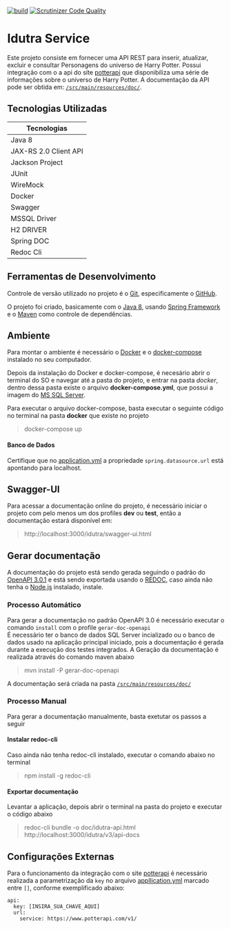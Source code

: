 [![build](https://img.shields.io/circleci/build/github/idutra/backend-api-spring/master)](https://circleci.com/gh/idutra/backend-api-spring)
[![Scrutinizer Code Quality](https://scrutinizer-ci.com/g/idutra/backend-spring/badges/quality-score.png?b=master)](https://scrutinizer-ci.com/g/idutra/backend-spring/?branch=master)
# Idutra Service
Este projeto consiste em fornecer uma API REST para inserir, atualizar, excluir e consultar Personagens do universo de Harry Potter.
Possui integração com o a api do site [potterapi](https://www.potterapi.com) que disponibiliza uma série de informações sobre o universo de Harry Potter.
A documentação da API pode ser obtida em: [`/src/main/resources/doc/`](src/main/resources/doc/).

## Tecnologias Utilizadas
| Tecnologias               |
| --------------------------|
| Java 8                    |  
| JAX-RS 2.0 Client API     |
| Jackson Project           |
| JUnit                     |
| WireMock                  |
| Docker                    |
| Swagger                   |
| MSSQL Driver              |
| H2 DRIVER                 |
| Spring DOC                |
| Redoc Cli                 |

## Ferramentas de Desenvolvimento
Controle de versão utilizado no projeto é o [Git](https://git-scm.com/), especificamente o [GitHub](https://github.com/idutra/hp-challenge).

O projeto foi criado, basicamente com o [Java 8](https://www.oracle.com/java/technologies/java8.html), usando 
[Spring Framework](https://spring.io/projects/spring-framework) e o [Maven](https://maven.apache.org/) como controle de 
dependências.

## Ambiente
Para montar o ambiente é necessário o [Docker](https://www.docker.com) e o [docker-compose](https://docs.docker.com/compose) instalado no seu computador.

Depois da instalação do Docker e docker-compose, é necesário abrir o terminal do SO e navegar até a pasta do projeto, e 
entrar na pasta _docker_, dentro dessa pasta existe o arquivo __docker-compose.yml__, que possui a imagem do [MS SQL Server](https://www.microsoft.com/en-us/sql-server/sql-server-2019).

Para executar o arquivo docker-compose, basta executar o seguinte código no terminal na pasta __docker__ que existe no projeto
> docker-compose up

#### Banco de Dados
Certifique que no [application.yml](src/resources/application.yml) a propriedade `spring.datasource.url` está apontando para localhost.

## Swagger-UI
Para acessar a documentação online do projeto, é necessário iniciar o projeto com pelo menos um dos profiles **dev** ou **test**, 
então a documentação estará disponível em:
> http://localhost:3000/idutra/swagger-ui.html

## Gerar documentação
A documentação do projeto está sendo gerada seguindo o padrão do [OpenAPI 3.0.1](https://github.com/OAI/OpenAPI-Specification/blob/master/versions/3.0.1.md) e 
está sendo exportada usando o [REDOC](https://github.com/Redocly/redoc/README.md), caso ainda não tenha o 
[Node.js](https://nodejs.org) instalado, instale.

### Processo Automático
Para gerar a documentação no padrão OpenAPI 3.0 é necessário executar o comando `install` com o profile `gerar-doc-openapi`  
É necessário ter o banco de dados SQL Server incializado ou o banco de dados usado na aplicação principal iniciado, pois a documentação é gerada durante a execução dos testes integrados.
A Geração da documentação é realizada através do comando maven abaixo
> mvn install -P gerar-doc-openapi

A documentação será criada na pasta [`/src/main/resources/doc/`](src/main/resources/doc/)

### Processo Manual
Para gerar a documentação manualmente, basta exetutar os passos a seguir

#### Instalar redoc-cli
Caso ainda não tenha redoc-cli instalado, executar o comando abaixo no terminal
> npm install -g redoc-cli

#### Exportar documentação
Levantar a aplicação, depois abrir o terminal na pasta do projeto e executar o código abaixo
>  redoc-cli bundle -o doc/idutra-api.html http://localhost:3000/idutra/v3/api-docs

## Configurações Externas
Para o funcionamento da integração com o site [potterapi](https://www.potterapi.com) é necessário realizada a parametrização da `key`
no arquivo [appllication.yml](src/main/resources/application.yaml) marcado entre `[]`, conforme exemplificado abaixo:
```
api:
  key: [INSIRA_SUA_CHAVE_AQUI]
  url:
    service: https://www.potterapi.com/v1/
```